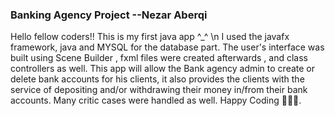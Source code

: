 ### Banking Agency Project --Nezar Aberqi

Hello fellow coders!!
This is my first java app ^_^ \n 
I used the javafx framework, java and MYSQL for the database part.
The user's interface was built using Scene Builder , fxml files were created afterwards , and class controllers as well.
This app will allow the Bank agency admin to create or delete bank accounts for his clients, it also provides the clients with the service of depositing and/or withdrawing 
their money in/from their bank accounts. 
Many critic cases were handled as well.
Happy Coding 👩🏻‍💻.
